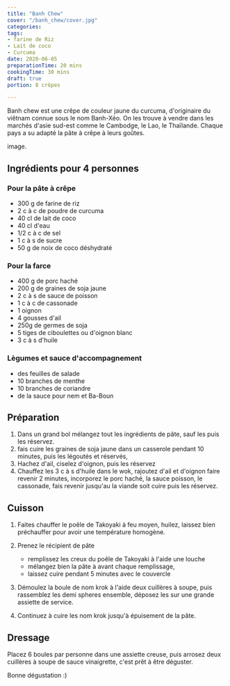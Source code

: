 ```yaml
---
title: "Banh Chew"
cover: "/banh_chew/cover.jpg"
categories:
tags:
- farine de Riz
- Lait de coco
- Curcuma 
date: 2020-06-05
preparationTime: 20 mins
cookingTime: 30 mins
draft: true
portion: 8 crêpes

---
```

Banh chew est une crêpe de couleur jaune du curcuma, d'originaire du viêtnam connue sous le nom Banh-Xéo. On les trouve à vendre dans les marchés d'asie sud-est comme le Cambodge, le Lao, le Thaïlande. Chaque pays a su adapté la pâte à crêpe à leurs goûtes.


image.

<!--more--> 

## Ingrédients pour 4 personnes
### Pour la pâte à crêpe
- 300 g de farine de riz
- 2 c à c de poudre de curcuma
- 40 cl de lait de coco
- 40 cl d'eau
- 1/2 c à c de sel
- 1 c à s de sucre
- 50 g de noix de coco déshydraté 

 ### Pour la farce

- 400 g de porc haché 
- 200 g de graines de soja jaune
- 2 c à s de sauce de poisson
- 1 c à c de cassonade 
- 1 oignon
- 4 gousses d'ail
- 250g de germes de soja
- 5 tiges de ciboulettes ou d'oignon blanc
- 3 c à s d'huile

### Lègumes et sauce d'accompagnement 

- des feuilles de salade
- 10 branches de menthe
- 10 branches de coriandre
- de la sauce pour nem et Ba-Boun


## Préparation ##

1. Dans un grand bol mélangez tout les ingrédients de pâte, sauf les puis les réservez.
2. fais cuire les graines de soja jaune dans un casserole pendant 10 minutes, puis les légoutés et réservés, 
3. Hachez d'ail, ciselez d'oignon, puis les réservez 
4. Chauffez les 3 c à s d'huile dans le wok, rajoutez d'ail et d'oignon faire revenir 2 minutes, incorporez le porc haché, la sauce poisson, le cassonade, fais revenir jusqu'au la viande soit cuire puis les réservez.    


## Cuisson ##

1. Faites chauffer le poêle de Takoyaki à feu moyen, huilez, laissez bien préchauffer pour avoir une température homogène.

2. Prenez le récipient de pâte
    - remplissez les creux du poêle de Takoyaki à l'aide une louche
    - mélangez bien la pâte à avant chaque remplissage, 
    - laissez cuire pendant 5 minutes avec le couvercle

3. Démoulez la boule de nom krok à l'aide deux cuillères à soupe, puis rassemblez les demi spheres ensemble, déposez les sur une grande assiette de service.

4. Continuez à cuire les nom krok jusqu'à épuisement de la pâte.

## Dressage

Placez 6 boules par personne dans une assiette creuse, puis arrosez deux cuillères à soupe de sauce vinaigrette, c'est prêt à être déguster.

Bonne dégustation :)
